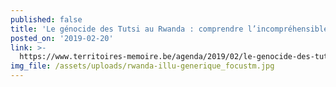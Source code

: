 ```yaml
---
published: false
title: 'Le génocide des Tutsi au Rwanda : comprendre l’incompréhensible'
posted_on: '2019-02-20'
link: >-
  https://www.territoires-memoire.be/agenda/2019/02/le-genocide-des-tutsi-au-rwanda-1994-2019/
img_file: /assets/uploads/rwanda-illu-generique_focustm.jpg
---
```


